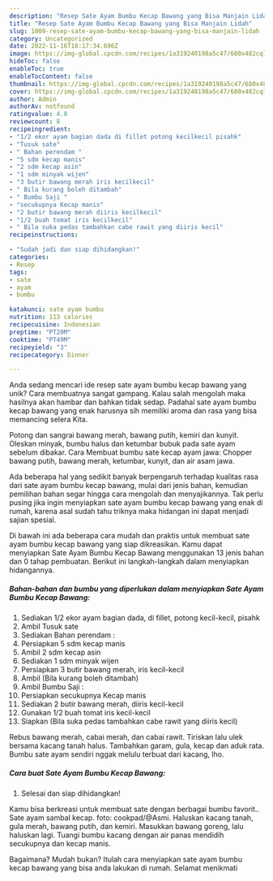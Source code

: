 ```yaml
---
description: "Resep Sate Ayam Bumbu Kecap Bawang yang Bisa Manjain Lidah"
title: "Resep Sate Ayam Bumbu Kecap Bawang yang Bisa Manjain Lidah"
slug: 1009-resep-sate-ayam-bumbu-kecap-bawang-yang-bisa-manjain-lidah
category: Uncategorized
date: 2022-11-16T18:17:34.696Z
image: https://img-global.cpcdn.com/recipes/1a319240198a5c47/680x482cq70/sate-ayam-bumbu-kecap-bawang-foto-resep-utama.jpg
hideToc: false
enableToc: true
enableTocContent: false
thumbnail: https://img-global.cpcdn.com/recipes/1a319240198a5c47/680x482cq70/sate-ayam-bumbu-kecap-bawang-foto-resep-utama.jpg
cover: https://img-global.cpcdn.com/recipes/1a319240198a5c47/680x482cq70/sate-ayam-bumbu-kecap-bawang-foto-resep-utama.jpg
author: Admin
authorAv: notfound
ratingvalue: 4.8
reviewcount: 8
recipeingredient:
- "1/2 ekor ayam bagian dada di fillet potong kecilkecil pisahk"
- "Tusuk sate"
- " Bahan perendam "
- "5 sdm kecap manis"
- "2 sdm kecap asin"
- "1 sdm minyak wijen"
- "3 butir bawang merah iris kecilkecil"
- " Bila kurang boleh ditambah"
- " Bumbu Saji "
- "secukupnya Kecap manis"
- "2 butir bawang merah diiris kecilkecil"
- "1/2 buah tomat iris kecilkecil"
- " Bila suka pedas tambahkan cabe rawit yang diiris kecil"
recipeinstructions:

- "Sudah jadi dan siap dihidangkan!"
categories:
- Resep
tags:
- sate
- ayam
- bumbu

katakunci: sate ayam bumbu 
nutrition: 113 calories
recipecuisine: Indonesian
preptime: "PT20M"
cooktime: "PT49M"
recipeyield: "3"
recipecategory: Dinner

---
```





Anda sedang mencari ide resep sate ayam bumbu kecap bawang yang unik? Cara membuatnya sangat gampang. Kalau salah mengolah maka hasilnya akan hambar dan bahkan tidak sedap. Padahal sate ayam bumbu kecap bawang yang enak harusnya sih memiliki aroma dan rasa yang bisa memancing selera Kita.





Potong dan sangrai bawang merah, bawang putih, kemiri dan kunyit. Oleskan minyak, bumbu halus dan ketumbar bubuk pada sate ayam sebelum dibakar. Cara Membuat bumbu sate kecap ayam jawa: Chopper bawang putih, bawang merah, ketumbar, kunyit, dan air asam jawa.

Ada beberapa hal yang sedikit banyak berpengaruh terhadap kualitas rasa dari sate ayam bumbu kecap bawang, mulai dari jenis bahan, kemudian pemilihan bahan segar hingga cara mengolah dan menyajikannya. Tak perlu pusing jika ingin menyiapkan sate ayam bumbu kecap bawang yang enak di rumah, karena asal sudah tahu triknya maka hidangan ini dapat menjadi sajian spesial.






Di bawah ini ada beberapa cara mudah dan praktis untuk membuat sate ayam bumbu kecap bawang yang siap dikreasikan. Kamu dapat menyiapkan Sate Ayam Bumbu Kecap Bawang menggunakan 13 jenis bahan dan 0 tahap pembuatan. Berikut ini langkah-langkah dalam menyiapkan hidangannya.

<!--inarticleads1-->

##### Bahan-bahan dan bumbu yang diperlukan dalam menyiapkan Sate Ayam Bumbu Kecap Bawang:

1. Sediakan 1/2 ekor ayam bagian dada, di fillet, potong kecil-kecil, pisahk
1. Ambil Tusuk sate
1. Sediakan  Bahan perendam :
1. Persiapkan 5 sdm kecap manis
1. Ambil 2 sdm kecap asin
1. Sediakan 1 sdm minyak wijen
1. Persiapkan 3 butir bawang merah, iris kecil-kecil
1. Ambil  (Bila kurang boleh ditambah)
1. Ambil  Bumbu Saji :
1. Persiapkan secukupnya Kecap manis
1. Sediakan 2 butir bawang merah, diiris kecil-kecil
1. Gunakan 1/2 buah tomat iris kecil-kecil
1. Siapkan  (Bila suka pedas tambahkan cabe rawit yang diiris kecil)


Rebus bawang merah, cabai merah, dan cabai rawit. Tiriskan lalu ulek bersama kacang tanah halus. Tambahkan garam, gula, kecap dan aduk rata. Bumbu sate ayam sendiri nggak melulu terbuat dari kacang, lho. 

<!--inarticleads2-->

##### Cara buat Sate Ayam Bumbu Kecap Bawang:


1. Selesai dan siap dihidangkan!

Kamu bisa berkreasi untuk membuat sate dengan berbagai bumbu favorit.. Sate ayam sambal kecap. foto: cookpad/@Asmi. Haluskan kacang tanah, gula merah, bawang putih, dan kemiri. Masukkan bawang goreng, lalu haluskan lagi. Tuangi bumbu kacang dengan air panas mendidih secukupnya dan kecap manis. 

Bagaimana? Mudah bukan? Itulah cara menyiapkan sate ayam bumbu kecap bawang yang bisa anda lakukan di rumah. Selamat menikmati
